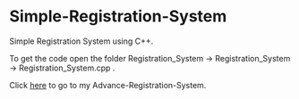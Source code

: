 # Simple-Registration-System
Simple Registration System using C++.

To get the code open the folder Registration_System  ->  Registration_System  ->  Registration_System.cpp .

Click [here](https://github.com/farid-ramy/Advance-Registration-System.git) to go to my Advance-Registration-System.

